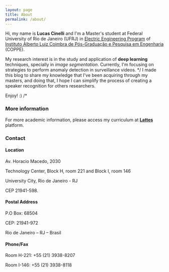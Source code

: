 ```yaml
---
layout: page
title: About
permalink: /about/
---
```


Hi, my name is **Lucas Cinelli** and I'm a Master's student at Federal University of Rio de Janeiro (UFRJ) in [Electric Engineering Program](http://www.pee.ufrj.br) of [Instituto Alberto Luiz Coimbra de Pós-Graduação e Pesquisa em Engenharia](http://coppe.ufrj.br) (COPPE).

My research interest is in the study and application of **deep learning** techniques, specially in *image segmentation*. Currently, I'm focusing on strategies to perform anomaly detection in surveillance videos. 
*/
I made this blog to share my knowledge that I've been acquiring through my masters, and doing that, I hope I can simplify the process of creating a speaker recognition for others researchers.

Enjoy! :)
/*

### More information

For more academic information, please access my curriculum at [**Lattes**](http://lattes.cnpq.br/3918567147423648) platform.

### Contact

#### Location

Av. Horacio Macedo, 2030

Technology Center, Block H, room 221 and Block I, room 146

University City, Rio de Janeiro - RJ

CEP 21941-598.

#### Postal Address
P.O Box: 68504

CEP: 21941-972

Rio de Janeiro – RJ – Brasil

#### Phone/Fax
Room H-221: +55 (21) 3938-8207

Room I-146: +55 (21) 3938-8118

